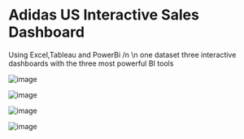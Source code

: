 # Adidas US Interactive Sales Dashboard


Using Excel,Tableau and PowerBi
/n \n one dataset 
three interactive dashboards
with the three most powerful BI tools 

![image](https://user-images.githubusercontent.com/109144849/207851250-9d03e9be-15f9-4525-aced-9f6685a6a5af.png)


![image](https://user-images.githubusercontent.com/109144849/207851736-48c2fec3-98df-4b81-82b5-7eacbcff956f.png)



![image](https://user-images.githubusercontent.com/109144849/207851859-6a18e45d-4844-47b9-929f-1d0cd6a2388a.png)


![image](https://user-images.githubusercontent.com/109144849/207852092-c2119d46-7f12-432a-9b3d-0cc0e3d4fa99.png)
